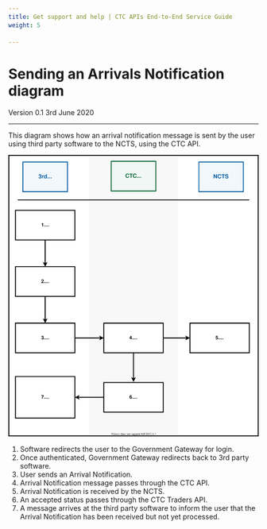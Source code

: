 ```yaml
---
title: Get support and help | CTC APIs End-to-End Service Guide
weight: 5

---
```

# Sending an Arrivals Notification diagram

Version 0.1 3rd June 2020
***


This diagram shows how an arrival notification message is sent by the user using third party software to the NCTS, using the CTC API.

<img src="../figures/sending-an-arrival-notification.svg"/>

1. Software redirects the user to the Government Gateway for login.   
2. Once authenticated, Government Gateway redirects back to 3rd party software.
3. User sends an Arrival Notification.
4. Arrival Notification message passes through the CTC API.
5. Arrival Notification is received by the NCTS.
6. An accepted status passes through the CTC Traders API.
7. A message arrives at the third party software to inform the user that the Arrival Notification has been received but not yet processed.
